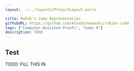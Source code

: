 ```yaml
---
layout: ../../layouts/ProjectLayout.astro

title: Rubik's Cube Representation
githubURL: https://github.com/AlexDuchnowski/rubiks-cube
tags: ["Computer-Assisted Proofs", "Lean 4"]
description: TODO
---
```


## Test

TODO: FILL THIS IN
